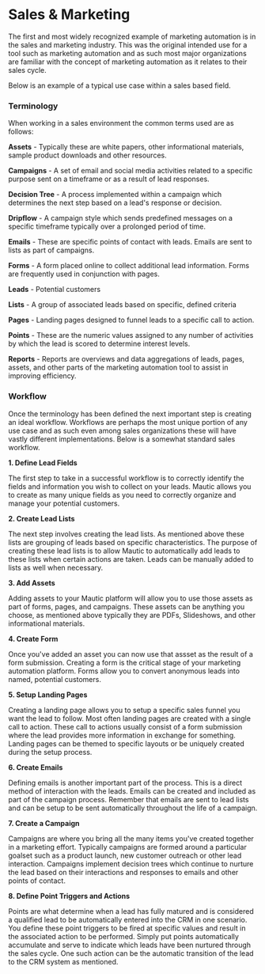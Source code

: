 # Sales & Marketing

The first and most widely recognized example of marketing automation is in the sales and marketing industry. This was the original intended use for a tool such as marketing automation and as such most major organizations are familiar with the concept of marketing automation as it relates to their sales cycle.

Below is an example of a typical use case within a sales based field.

### Terminology
When working in a sales environment the common terms used are as follows:

**Assets** - Typically these are white papers, other informational materials, sample product downloads and other resources.

**Campaigns** - A set of email and social media activities related to a specific purpose sent on a timeframe or as a result of lead responses.

**Decision Tree** - A process implemented within a campaign which determines the next step based on a lead's response or decision.

**Dripflow** - A campaign style which sends predefined messages on a specific timeframe typically over a prolonged period of time.

**Emails** - These are specific points of contact with leads. Emails are sent to lists as part of campaigns.

**Forms** - A form placed online to collect additional lead information. Forms are frequently used in conjunction with pages.

**Leads** - Potential customers

**Lists** - A group of associated leads based on specific, defined criteria

**Pages** - Landing pages designed to funnel leads to a specific call to action.

**Points** - These are the numeric values assigned to any number of activities by which the lead is scored to determine interest levels.

**Reports** - Reports are overviews and data aggregations of leads, pages, assets, and other parts of the marketing automation tool to assist in improving efficiency.

### Workflow
Once the terminology has been defined the next important step is creating an ideal workflow. Workflows are perhaps the most unique portion of any use case and as such even among sales organizations these will have vastly different implementations. Below is a somewhat standard sales workflow.

**1. Define Lead Fields**

The first step to take in a successful workflow is to correctly identify the fields and information you wish to collect on your leads. Mautic allows you to create as many unique fields as you need to correctly organize and manage your potential customers.

**2. Create Lead Lists**

The next step involves creating the lead lists. As mentioned above these lists are grouping of leads based on specific characteristics. The purpose of creating these lead lists is to allow Mautic to automatically add leads to these lists when certain actions are taken. Leads can be manually added to lists as well when necessary.

**3. Add Assets**

Adding assets to your Mautic platform will allow you to use those assets as part of forms, pages, and campaigns. These assets can be anything you choose, as mentioned above typically they are PDFs, Slideshows, and other informational materials.

**4. Create Form**

Once you've added an asset you can now use that assset as the result of a form submission. Creating a form is the critical stage of your marketing automation platform. Forms allow you to convert anonymous leads into named, potential customers.

**5. Setup Landing Pages**

Creating a landing page allows you to setup a specific sales funnel you want the lead to follow. Most often landing pages are created with a single call to action. These call to actions usually consist of a form submission where the lead provides more information in exchange for something. Landing pages can be themed to specific layouts or be uniquely created during the setup process.

**6. Create Emails**

Defining emails is another important part of the process. This is a direct method of interaction with the leads. Emails can be created and included as part of the campaign process. Remember that emails are sent to lead lists and can be setup to be sent automatically throughout the life of a campaign.

**7. Create a Campaign**

Campaigns are where you bring all the many items you've created together in a marketing effort. Typically campaigns are formed around a particular goalset such as a product launch, new customer outreach or other lead interaction. Campaigns implement decision trees which continue to nurture the lead based on their interactions and responses to emails and other points of contact.

**8. Define Point Triggers and Actions**

Points are what determine when a lead has fully matured and is considered a qualified lead to be automatically entered into the CRM in one scenario. You define these point triggers to be fired at specific values and result in the associated action to be performed. Simply put points automatically accumulate and serve to indicate which leads have been nurtured through the sales cycle. One such action can be the automatic transition of the lead to the CRM system as mentioned.
